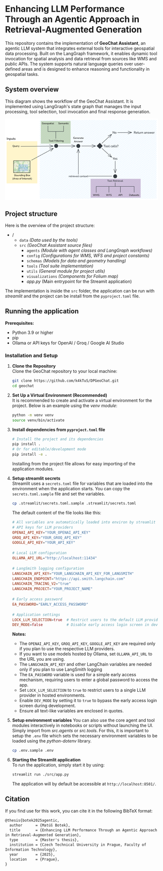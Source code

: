 # Enhancing LLM Performance Through an Agentic Approach in Retrieval-Augmented Generation

This repository contains the implementation of **GeoChat Assistant**, an agentic LLM system that integrates external tools for interactive geospatial data processing. Built on the LangGraph framework, it enables dynamic tool invocation for spatial analysis and data retrieval from sources like WMS and public APIs. The system supports natural language queries over user-defined areas and is designed to enhance reasoning and functionality in geospatial tasks.

## System overview
This diagram shows the workflow of the GeoChat Assistant. It is implemented using LangGraph's state graph that manages the input processing, tool selection, tool invocation and final response generation.

![System diagram](./media/architecture.png)

## Project structure
Here is the overview of the project structure:
- /
  - `data` *(Data used by the tools)*
  - `src` *(GeoChat Assistant source files)*
    - `agents` *(Module with agent classes and LangGraph workflows)*
    - `config` *(Configurations for WMS, WFS and project constants)*
    - `schemas` *(Models for data and geometry handling)*
    - `tools` *(Tool suite implementation)*
    - `utils` *(General module for project utils)*
    - `visualizations` *(Components for Folium map)*
    - *app.py* (Main entrypoint for the Streamit application)

The implementation is inside the `src` folder, the application can be run with *streamlit* and the project can be install from the `pyproject.toml` file.

## Running the application
**Prerequisites:**
- Python 3.9 or higher
- pip
- Ollama or API keys for OpenAI / Groq / Google AI Studio

### Installation and Setup

1. **Clone the Repository**\
    Clone the GeoChat repository to your local machine:

   ```bash
   git clone https://github.com/k4kTuS/DPGeoChat.git
   cd geochat
   ```

2. **Set Up a Virtual Environment (Recommended)**\
    It is recommended to create and activate a virtual environment for the project. Below is an example using the *venv module*:

    ```bash
    python -m venv venv
    source venv/bin/activate
    ```

3. **Install dependencies from `pyproject.toml` file**
    ```bash
    # Install the project and its dependencies
    pip install .
    # Or for editable/development mode
    pip install -e .
    ```

    Installing from the project file allows for easy importing of the application modules.

4. **Setup streamlit secrets**\
    Streamlit uses a `secrets.toml` file for variables that are loaded into the environment when the application starts. You can copy the `secrets.toml.sample` file and set the variables.

    ```bash
    cp .streamlit/secrets.toml.sample .streamlit/secrets.toml
    ```

    The default content of the file looks like this:

    ```toml
    # All variables are automatically loaded into environ by streamlit under the same key
    # API keys for LLM providers
    OPENAI_API_KEY="YOUR_OPENAI_API_KEY"
    GROQ_API_KEY="YOUR_GROQ_API_KEY"
    GOOGLE_API_KEY="YOUR_API_KEY"

    # Local LLM configuration
    OLLAMA_API_URL="http://localhost:11434"

    # LangSmith logging configuration
    LANGCHAIN_API_KEY="YOUR_LANGCHAIN_API_KEY_FOR_LANGSMITH"
    LANGCHAIN_ENDPOINT="https://api.smith.langchain.com"
    LANGCHAIN_TRACING_V2="true"
    LANGCHAIN_PROJECT="YOUR_PROJECT_NAME"

    # Early access password
    EA_PASSWORD="EARLY_ACCESS_PASSWORD"

    # Application settings
    LOCK_LLM_SELECTION=true  # Restrict users to the default LLM provider
    DEV_MODE=false           # Disable early access login screen in development
    ```

    **Notes:**
   - The `OPENAI_API_KEY`, `GROQ_API_KEY`, `GOOGLE_API_KEY` are required only if you plan to use the respective LLM providers.
   - If you want to use models hosted by Ollama, set `OLLAMA_API_URL` to the URL you are using.
   - The `LANGCHAIN_API_KEY` and other LangChain variables are needed only if you plan to use LangSmith logging
   - The `EA_PASSWORD` variable is used for a simple early access mechanism, requiring users to enter a global password to access the app.
   - Set `LOCK_LLM_SELECTION` to `true` to restrict users to a single LLM provider in hosted environments.
   - Enable `DEV_MODE` by setting it to `true` to bypass the early access login screen during development.
   - Ensure all text-like variables are enclosed in quotes.

5. **Setup environment variables**
    You can also use the core agent and tool modules interactively in notebooks or scripts without launching the UI. Simply import from *src.agents* or *src.tools*. For this, it is important to setup the `.env` file which sets the necessary environment variables to be loaded using the *python-dotenv* library.

    ```bash
    cp .env.sample .env
    ```

6. **Starting the Streamlit application**\
    To run the application, simply start it by using:
    ```bash
    streamlit run ./src/app.py
    ```
    The application will by default be accessible at `http://localhost:8501/`.
    

## Citation
If you find use for this work, you can cite it in the following BibTeX format:
```
@thesis{botek2025agentic,
  author      = {Matúš Botek},
  title       = {Enhancing LLM Performance Through an Agentic Approach in Retrieval-Augmented Generation},
  type        = {Master's thesis},
  institution = {Czech Technical University in Prague, Faculty of Information Technology},
  year        = {2025},
  location    = {Prague},
}
```
